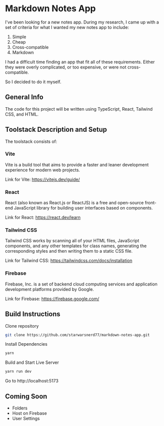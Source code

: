 # Markdown Notes App

I've been looking for a new notes app. During my research, I came up with a set of criteria for what I wanted my new notes app to include:

1. Simple
2. Cheap
3. Cross-compatible
4. Markdown

I had a difficult time finding an app that fit all of these requirements. Either they were overly complicated, or too expensive, or were not cross-compatible. 

So I decided to do it myself.

## General Info

The code for this project will be written using TypeScript, React, Tailwind CSS, and HTML.

## Toolstack Description and Setup

The toolstack consists of:

### Vite

Vite is a build tool that aims to provide a faster and leaner development experience for modern web projects.

Link for Vite: https://vitejs.dev/guide/

### React

React (also known as React.js or ReactJS) is a free and open-source front-end JavaScript library for building user interfaces based on components.

Link for React: https://react.dev/learn

### Tailwind CSS

Tailwind CSS works by scanning all of your HTML files, JavaScript components, and any other templates for class names, generating the corresponding styles and then writing them to a static CSS file.

Link for Tailwind CSS: https://tailwindcss.com/docs/installation

### Firebase


Firebase, Inc. is a set of backend cloud computing services and application development platforms provided by Google.

Link for Firebase: https://firebase.google.com/

## Build Instructions

Clone repository

```bash
git clone https://github.com/starwarsnerd77/markdown-notes-app.git
```

Install Dependencies

```bash
yarn
```

Build and Start Live Server

```bash
yarn run dev
```

Go to http://localhost:5173

## Coming Soon

* Folders
* Host on Firebase
* User Settings